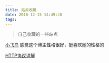 ```yaml
---
title: 站点收藏
date: 2018-12-15 14:49:40
tags:
---
```


> 自己收藏的一些站点

[小飞鸟](https://blog.mana.love/) 感觉这个博主性格很好，挺喜欢她的性格的   

[HTTP协议详解](http://www.cnblogs.com/TankXiao/category/415412.html) 